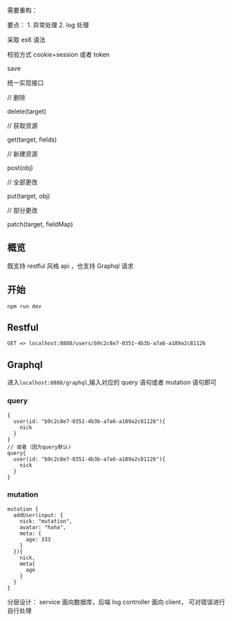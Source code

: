 需要重构：

要点： 1. 异常处理 2. log 处理

采取 es6 语法

校验方式 cookie+session 或者 token

save

统一实现接口

// 删除

delete(target)

// 获取资源

get(target, fields)

// 新建资源

post(obj)

// 全部更改

put(target, obj)

// 部分更改

patch(target, fieldMap)

## 概览

既支持 restful 风格 api ，也支持 Graphql 请求

## 开始

```
npm run dev
```

## Restful

`GET => localhost:8888/users/b9c2c8e7-0351-4b3b-a7a6-a189a2c81126`

## Graphql

进入`localhost:8888/graphql`,输入对应的 query 语句或者 mutation 语句即可

### query

```
{
  user(id: "b9c2c8e7-0351-4b3b-a7a6-a189a2c81126"){
    nick
  }
}
// 或者（因为query默认)
query{
  user(id: "b9c2c8e7-0351-4b3b-a7a6-a189a2c81126"){
    nick
  }
}
```

### mutation
```
mutation {
  addUser(input: {
    nick: "mutation",
    avatar: "haha",
    meta: {
      age: 333
    }
  }){
    nick,
    meta{
      age
    }
  }
}

```

分层设计： service 面向数据库，后端 log
controller 面向 client， 可对错误进行自行处理

